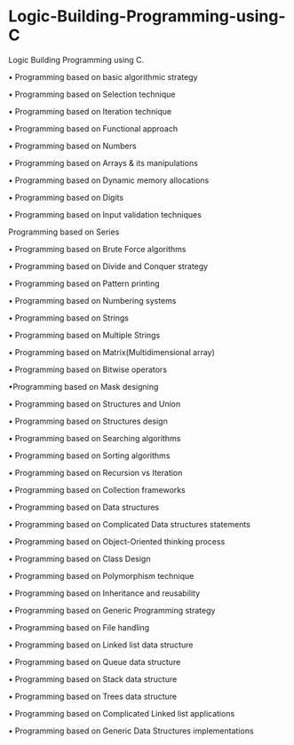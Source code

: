 # Logic-Building-Programming-using-C
Logic Building Programming using C.


• Programming based on basic algorithmic strategy

• Programming based on Selection technique

• Programming based on Iteration technique

• Programming based on Functional approach

• Programming based on Numbers

• Programming based on Arrays & its manipulations

• Programming based on Dynamic memory allocations

• Programming based on Digits

• Programming based on Input validation techniques

Programming based on Series

• Programming based on Brute Force algorithms

• Programming based on Divide and Conquer strategy

• Programming based on Pattern printing

• Programming based on Numbering systems

• Programming based on Strings

• Programming based on Multiple Strings

• Programming based on Matrix(Multidimensional array)  

• Programming based on Bitwise operators

•Programming based on Mask designing

• Programming based on Structures and Union

• Programming based on Structures design

• Programming based on Searching algorithms

• Programming based on Sorting algorithms

• Programming based on Recursion vs Iteration

• Programming based on Collection frameworks

• Programming based on Data structures

• Programming based on Complicated Data structures statements

• Programming based on Object-Oriented thinking process

• Programming based on Class Design

• Programming based on Polymorphism technique

• Programming based on Inheritance and reusability

• Programming based on Generic Programming strategy

• Programming based on File handling

• Programming based on Linked list data structure

• Programming based on Queue data structure

• Programming based on Stack data structure

• Programming based on Trees data structure

• Programming based on Complicated Linked list applications

• Programming based on Generic Data Structures implementations
